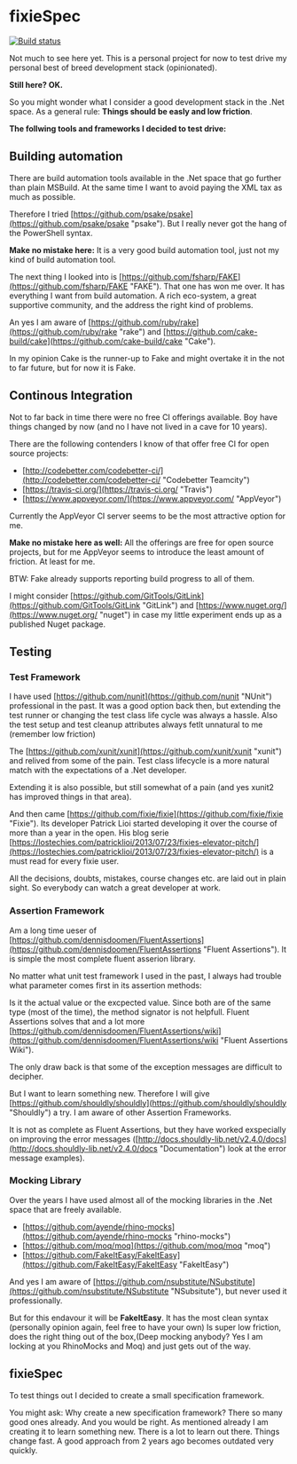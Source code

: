 # fixieSpec #

[![Build status](https://ci.appveyor.com/api/projects/status/0e3c8ei5n1297y9g?svg=true)](https://ci.appveyor.com/project/Martin-Bohring/fixiespec)

Not much to see here yet.
This is a personal project for now to test drive my personal best of breed development stack (opinionated).

**Still here? OK.**

So you might wonder what I consider a good development stack in the .Net space.
As a general rule: **Things should be easly and low friction**.

**The follwing tools and frameworks I decided to test drive:**

## Building automation ##
There are build automation tools available in the .Net space that go further than plain MSBuild.
At the same time I want to avoid paying the XML tax as much as possible.

Therefore I tried [https://github.com/psake/psake](https://github.com/psake/psake "psake").
But I really never got the hang of the PowerShell syntax.

**Make no mistake here:**
It is a very good build automation tool, just not my kind of build automation tool.

The next thing I looked into is [https://github.com/fsharp/FAKE](https://github.com/fsharp/FAKE "FAKE").
That one has won me over. It has everything I want from build automation.
A rich eco-system, a great supportive community, and the address the right kind of problems.

An yes I am aware of [https://github.com/ruby/rake](https://github.com/ruby/rake "rake") and [https://github.com/cake-build/cake](https://github.com/cake-build/cake "Cake").

In my opinion Cake is the runner-up to Fake and might overtake it in the not to far future, but for now it is Fake.

## Continous Integration ##
Not to far back in time there were no free CI offerings available.
Boy have things changed by now (and no I have not lived in a cave for 10 years).

There are the following contenders I know of that offer free CI for open source projects:

- [http://codebetter.com/codebetter-ci/](http://codebetter.com/codebetter-ci/ "Codebetter Teamcity")
- [https://travis-ci.org/](https://travis-ci.org/ "Travis")
- [https://www.appveyor.com/](https://www.appveyor.com/ "AppVeyor")

Currently the AppVeyor CI server seems to be the most attractive option for me.

**Make no mistake here as well:**
All the offerings are free for open source projects, but for me AppVeyor seems to introduce the least amount of friction. At least for me.

BTW: Fake already supports reporting build progress to all of them.

I might consider [https://github.com/GitTools/GitLink](https://github.com/GitTools/GitLink "GitLink") and [https://www.nuget.org/](https://www.nuget.org/ "nuget") in case my little experiment ends up as a published Nuget package.

## Testing ##

### Test Framework ###
I have used [https://github.com/nunit](https://github.com/nunit "NUnit") professional in the past. It was a good option back then, but extending the test runner or changing the test class life cycle was always a hassle.
Also the test setup and test cleanup attributes always fetlt unnatural to me (remember low friction)

The [https://github.com/xunit/xunit](https://github.com/xunit/xunit "xunit") and relived from some of the pain.
Test class lifecycle is a more natural match with the expectations of a .Net developer.

Extending it is also possible, but still somewhat of a pain (and yes xunit2 has improved things in that area).

And then came [https://github.com/fixie/fixie](https://github.com/fixie/fixie "Fixie").
Its developer Patrick Lioi started developing it over the course of more than a year in the open.
His blog serie [https://lostechies.com/patricklioi/2013/07/23/fixies-elevator-pitch/](https://lostechies.com/patricklioi/2013/07/23/fixies-elevator-pitch/) is a must read for every fixie user.

All the decisions, doubts, mistakes, course changes etc. are laid out in plain sight.
So everybody can watch a great developer at work.

### Assertion Framework ###
Am a long time ueser of [https://github.com/dennisdoomen/FluentAssertions](https://github.com/dennisdoomen/FluentAssertions "Fluent Assertions"). It is simple the most complete fluent asserion library.

No matter what unit test framework I used in the past, I always had trouble what parameter comes first in its assertion methods:

Is it the actual value or the excpected value. Since both are of the same type (most of the time), the method signator is not helpfull. Fluent Assertions solves that and a lot more [https://github.com/dennisdoomen/FluentAssertions/wiki](https://github.com/dennisdoomen/FluentAssertions/wiki "Fluent Assertions Wiki").

The only draw back is that some of the exception messages are difficult to decipher.

But I want to learn something new. Therefore I will give [https://github.com/shouldly/shouldly](https://github.com/shouldly/shouldly "Shouldly") a try. I am aware of other Assertion Frameworks.

It is not as complete as Fluent Assertions, but they have worked exspecially on improving the error messages ([http://docs.shouldly-lib.net/v2.4.0/docs](http://docs.shouldly-lib.net/v2.4.0/docs "Documentation") look at the error message examples). 

### Mocking Library ###
Over the years I have used almost all of the mocking libraries in the .Net space that are freely available.

- [https://github.com/ayende/rhino-mocks](https://github.com/ayende/rhino-mocks "rhino-mocks")
- [https://github.com/moq/moq](https://github.com/moq/moq "moq")
- [https://github.com/FakeItEasy/FakeItEasy](https://github.com/FakeItEasy/FakeItEasy "FakeItEasy")

And yes I am aware of [https://github.com/nsubstitute/NSubstitute](https://github.com/nsubstitute/NSubstitute "NSubsitute"), but never used it professionally.

But for this endavour it will be **FakeItEasy**. It has the most clean syntax (personally opinion again, feel free to have your own)
Is super low friction, does the right thing out of the box,(Deep mocking anybody? Yes I am locking at you RhinoMocks and Moq) and just gets out of the way.

## fixieSpec ##

To test things out I decided to create a small specification framework.

You might ask: Why create a new specification framework?
There so many good ones already. And you would be right.
As mentioned already I am creating it to learn something new.
There is a lot to learn out there. Things change fast. A good approach from 2 years ago becomes outdated very quickly.


